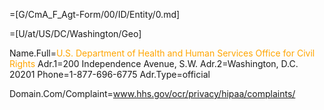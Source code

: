 =[G/CmA_F_Agt-Form/00/ID/Entity/0.md]

=[U/at/US/DC/Washington/Geo]

Name.Full=<font color="orange">U.S. Department of Health and Human Services Office for Civil Rights</font>
Adr.1=200 Independence Avenue, S.W.
Adr.2=Washington, D.C. 20201
Phone=1-877-696-6775
Adr.Type=official

Domain.Com/Complaint=www.hhs.gov/ocr/privacy/hipaa/complaints/
